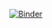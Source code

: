 [![Binder](https://mybinder.org/badge.svg)](https://mybinder.org/v2/gh/https%3A%2F%2Fmybinder.org%2Fv2%2Fgh%2Flenecho%2Fmy-first-binder%2Fmaster/master)
